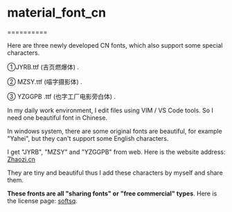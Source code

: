 # material_font_cn
==========

Here are three newly developed CN fonts, which also support some special characters.

①JYRB.ttf (吉页燃爆体) .

② MZSY.ttf (喵字摄影体) .

③ YZGGPB .ttf (也字工厂电影旁白体) .

In my daily work environment, I edit files using VIM / VS Code tools. So I need one beautiful font in Chinese.

In windows system, there are some original fonts are beautiful, for example "Yahei", but they can't support some English characters.

I get "JYRB", "MZSY" and "YZGGPB" from web. Here is the website address: [Zhaozi.cn](https://www.zhaozi.cn/)

They are tiny and beautiful thus I add these characters by myself and share them.

**These fronts are all "sharing fonts" or "free commercial" types**. Here is the license page: [softsq](https://www.zhaozi.cn/html/softsq.html).

